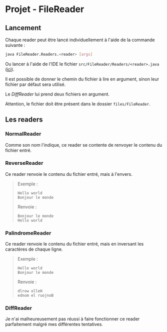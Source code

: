 # Projet - FileReader

## Lancement

Chaque reader peut être lancé individuellement à l'aide de la commande suivante :

```sh
java FileReader.Readers.<reader> [args]
```

Ou lancer à l'aide de l'IDE le fichier `src/FileReader/Readers/<reader>.java` ([ici](Readers)).

Il est possible de donner le chemin du fichier à lire en argument, sinon leur fichier par défaut sera utilisé.

Le _DiffReader_ lui prend deux fichiers en argument.

Attention, le fichier doit être présent dans le dossier ``files/FileReader``.

## Les readers

### NormalReader

Comme son nom l'indique, ce reader se contente de renvoyer le contenu du fichier entré.

### ReverseReader

Ce reader renvoie le contenu du fichier entré, mais à l'envers. 

> Exemple :
> ```
> Hello world
> Bonjour le monde
> ```
> Renvoie :
> ```
> Bonjour le monde
> Hello world
> ```

### PalindromeReader

Ce reader renvoie le contenu du fichier entré, mais en inversant les caractères de chaque ligne.

> Exemple :
> ```
> Hello world
> Bonjour le monde
> ```
> Renvoie :
> ```
> dlrow olleH
> ednom el ruojnoB
> ```

### DiffReader

Je n'ai malheureusement pas réussi à faire fonctionner ce reader parfaitement malgré mes différentes tentatives.